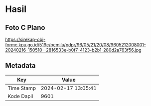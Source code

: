 # Hasil

## Foto C Plano

https://sirekap-obj-formc.kpu.go.id/519c/pemilu/pdpr/96/05/21/20/08/9605212008001-20240216-150510--2816533e-b0f7-4123-b2b1-280d2a763f56.jpg


## Metadata

| Key        | Value               |
| ---------- | ------------------- |
| Time Stamp | 2024-02-17 13:05:41 |
| Kode Dapil | 9601                |



